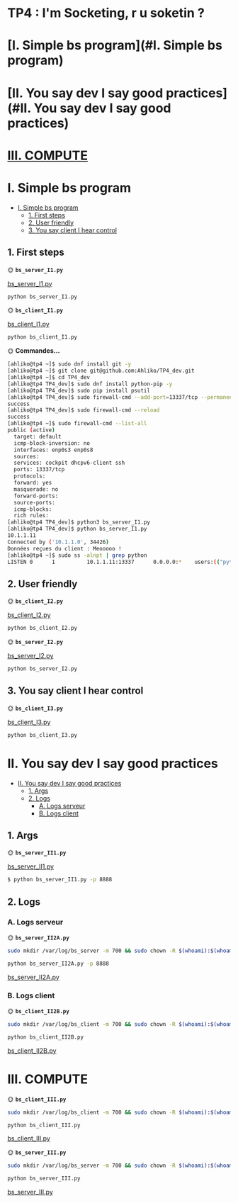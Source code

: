 # TP4 : I'm Socketing, r u soketin ?

# [I. Simple bs program](#I. Simple bs program)

# [II. You say dev I say good practices](#II. You say dev I say good practices)

# [III. COMPUTE](./3_compute/README.md)

# I. Simple bs program

- [I. Simple bs program](#i-simple-bs-program)
    - [1. First steps](#1-first-steps)
    - [2. User friendly](#2-user-friendly)
    - [3. You say client I hear control](#3-you-say-client-i-hear-control)

## 1. First steps

🌞 **`bs_server_I1.py`**

[bs_server_I1.py](bs_server_I1.py)

```bash
python bs_server_I1.py
```

🌞 **`bs_client_I1.py`**

[bs_client_I1.py](bs_client_I1.py)

```bash
python bs_client_I1.py
```

🌞 **Commandes...**

```bash
[ahliko@tp4 ~]$ sudo dnf install git -y
[ahliko@tp4 ~]$ git clone git@github.com:Ahliko/TP4_dev.git
[ahliko@tp4 ~]$ cd TP4_dev
[ahliko@tp4 TP4_dev]$ sudo dnf install python-pip -y
[ahliko@tp4 TP4_dev]$ sudo pip install psutil
[ahliko@tp4 TP4_dev]$ sudo firewall-cmd --add-port=13337/tcp --permanent
success
[ahliko@tp4 TP4_dev]$ sudo firewall-cmd --reload
success
[ahliko@tp4 ~]$ sudo firewall-cmd --list-all
public (active)
  target: default
  icmp-block-inversion: no
  interfaces: enp0s3 enp0s8
  sources: 
  services: cockpit dhcpv6-client ssh
  ports: 13337/tcp
  protocols: 
  forward: yes
  masquerade: no
  forward-ports: 
  source-ports: 
  icmp-blocks: 
  rich rules:
[ahliko@tp4 TP4_dev]$ python3 bs_server_I1.py
[ahliko@tp4 TP4_dev]$ python bs_server_I1.py
10.1.1.11
Connected by ('10.1.1.0', 34426)
Données reçues du client : Meooooo !
[ahliko@tp4 ~]$ sudo ss -alnpt | grep python
LISTEN 0      1          10.1.1.11:13337      0.0.0.0:*    users:(("python",pid=1359,fd=3))
```

## 2. User friendly

🌞 **`bs_client_I2.py`**

[bs_client_I2.py](bs_client_I2.py)

```bash
python bs_client_I2.py
```

🌞 **`bs_server_I2.py`**

[bs_server_I2.py](bs_server_I2.py)

```bash
python bs_server_I2.py
```

## 3. You say client I hear control


🌞 **`bs_client_I3.py`**

[bs_client_I3.py](bs_client_I3.py)

```bash
python bs_client_I3.py
```

# II. You say dev I say good practices

- [II. You say dev I say good practices](#ii-you-say-dev-i-say-good-practices)
  - [1. Args](#1-args)
  - [2. Logs](#2-logs)
    - [A. Logs serveur](#a-logs-serveur)
    - [B. Logs client](#b-logs-client)

## 1. Args

🌞 **`bs_server_II1.py`**

[bs_server_II1.py](bs_server_II1.py)

```bash
$ python bs_server_II1.py -p 8888
```

## 2. Logs

### A. Logs serveur

🌞 **`bs_server_II2A.py`**


```bash
sudo mkdir /var/log/bs_server -m 700 && sudo chown -R $(whoami):$(whoami) /var/log/bs_server && touch /var/log/bs_server/bs_server.log && chmod 600 /var/log/bs_server/bs_server.log
```

```bash
python bs_server_II2A.py -p 8888
```

[bs_server_II2A.py](bs_server_II2A.py)

### B. Logs client

🌞 **`bs_client_II2B.py`**


```bash
sudo mkdir /var/log/bs_client -m 700 && sudo chown -R $(whoami):$(whoami) /var/log/bs_client && touch /var/log/bs_client/bs_client.log && chmod 600 /var/log/bs_client/bs_client.log
```
```bash
python bs_client_II2B.py
```

[bs_client_II2B.py](bs_client_II2B.py)

# III. COMPUTE

🌞 **`bs_client_III.py`**

```bash
sudo mkdir /var/log/bs_client -m 700 && sudo chown -R $(whoami):$(whoami) /var/log/bs_client && touch /var/log/bs_client/bs_client.log && chmod 600 /var/log/bs_client/bs_client.log
```
```bash
python bs_client_III.py
```

[bs_client_III.py](bs_client_III.py)

🌞 **`bs_server_III.py`**

```bash
sudo mkdir /var/log/bs_server -m 700 && sudo chown -R $(whoami):$(whoami) /var/log/bs_server && touch /var/log/bs_server/bs_server.log && chmod 600 /var/log/bs_server/bs_server.log
```

```bash
python bs_server_III.py
```

[bs_server_III.py](bs_server_III.py)